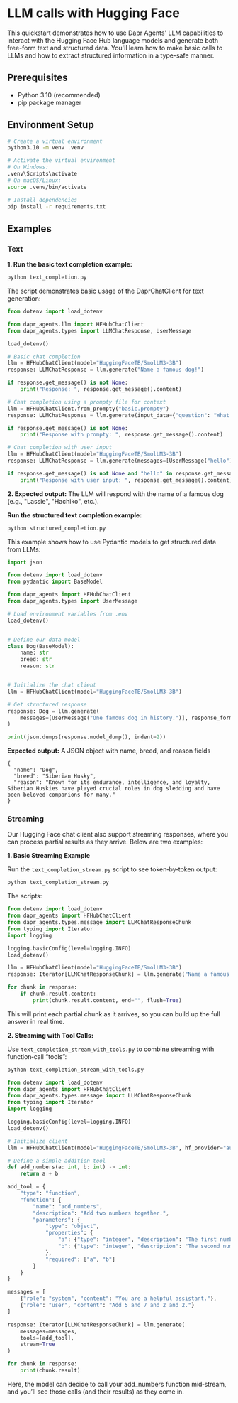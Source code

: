 # LLM calls with Hugging Face

This quickstart demonstrates how to use Dapr Agents' LLM capabilities to interact with the Hugging Face Hub language models and generate both free-form text and structured data. You'll learn how to make basic calls to LLMs and how to extract structured information in a type-safe manner.

## Prerequisites

- Python 3.10 (recommended)
- pip package manager

## Environment Setup

```bash
# Create a virtual environment
python3.10 -m venv .venv

# Activate the virtual environment 
# On Windows:
.venv\Scripts\activate
# On macOS/Linux:
source .venv/bin/activate

# Install dependencies
pip install -r requirements.txt
```

## Examples

### Text

**1. Run the basic text completion example:**

<!-- STEP
name: Run text completion example
expected_stdout_lines:
  - "Response:"
  - "Response with prompty:"
  - "Response with user input:"
timeout_seconds: 30
output_match_mode: substring
-->
```bash
python text_completion.py
```
<!-- END_STEP -->

The script demonstrates basic usage of the DaprChatClient for text generation:

```python
from dotenv import load_dotenv

from dapr_agents.llm import HFHubChatClient
from dapr_agents.types import LLMChatResponse, UserMessage

load_dotenv()

# Basic chat completion
llm = HFHubChatClient(model="HuggingFaceTB/SmolLM3-3B")
response: LLMChatResponse = llm.generate("Name a famous dog!")

if response.get_message() is not None:
    print("Response: ", response.get_message().content)

# Chat completion using a prompty file for context
llm = HFHubChatClient.from_prompty("basic.prompty")
response: LLMChatResponse = llm.generate(input_data={"question": "What is your name?"})

if response.get_message() is not None:
    print("Response with prompty: ", response.get_message().content)

# Chat completion with user input
llm = HFHubChatClient(model="HuggingFaceTB/SmolLM3-3B")
response: LLMChatResponse = llm.generate(messages=[UserMessage("hello")])

if response.get_message() is not None and "hello" in response.get_message().content.lower():
    print("Response with user input: ", response.get_message().content)
```

**2. Expected output:** The LLM will respond with the name of a famous dog (e.g., "Lassie", "Hachiko", etc.).

**Run the structured text completion example:**

<!-- STEP
name: Run text completion example
expected_stdout_lines:
  - '"name":'
  - '"breed":'
  - '"reason":'
timeout_seconds: 30
output_match_mode: substring
-->
```bash
python structured_completion.py
```
<!-- END_STEP -->

This example shows how to use Pydantic models to get structured data from LLMs:

```python
import json

from dotenv import load_dotenv
from pydantic import BaseModel

from dapr_agents import HFHubChatClient
from dapr_agents.types import UserMessage

# Load environment variables from .env
load_dotenv()


# Define our data model
class Dog(BaseModel):
    name: str
    breed: str
    reason: str


# Initialize the chat client
llm = HFHubChatClient(model="HuggingFaceTB/SmolLM3-3B")

# Get structured response
response: Dog = llm.generate(
    messages=[UserMessage("One famous dog in history.")], response_format=Dog
)

print(json.dumps(response.model_dump(), indent=2))
```

**Expected output:** A JSON object with name, breed, and reason fields

```
{
  "name": "Dog",
  "breed": "Siberian Husky",
  "reason": "Known for its endurance, intelligence, and loyalty, Siberian Huskies have played crucial roles in dog sledding and have been beloved companions for many."
}
```

### Streaming

Our Hugging Face chat client also support streaming responses, where you can process partial results as they arrive. Below are two examples:

**1. Basic Streaming Example**

Run the `text_completion_stream.py` script to see token‐by‐token output:

```bash
python text_completion_stream.py
```

The scripts:

```python
from dotenv import load_dotenv
from dapr_agents import HFHubChatClient
from dapr_agents.types.message import LLMChatResponseChunk
from typing import Iterator
import logging

logging.basicConfig(level=logging.INFO)
load_dotenv()

llm = HFHubChatClient(model="HuggingFaceTB/SmolLM3-3B")
response: Iterator[LLMChatResponseChunk] = llm.generate("Name a famous dog!", stream=True)

for chunk in response:
    if chunk.result.content:
        print(chunk.result.content, end="", flush=True)
```

This will print each partial chunk as it arrives, so you can build up the full answer in real time.

**2. Streaming with Tool Calls:**

Use `text_completion_stream_with_tools.py` to combine streaming with function‐call “tools”:

```bash
python text_completion_stream_with_tools.py
```

```python
from dotenv import load_dotenv
from dapr_agents import HFHubChatClient
from dapr_agents.types.message import LLMChatResponseChunk
from typing import Iterator
import logging

logging.basicConfig(level=logging.INFO)
load_dotenv()

# Initialize client
llm = HFHubChatClient(model="HuggingFaceTB/SmolLM3-3B", hf_provider="auto")

# Define a simple addition tool
def add_numbers(a: int, b: int) -> int:
    return a + b

add_tool = {
    "type": "function",
    "function": {
        "name": "add_numbers",
        "description": "Add two numbers together.",
        "parameters": {
            "type": "object",
            "properties": {
                "a": {"type": "integer", "description": "The first number."},
                "b": {"type": "integer", "description": "The second number."}
            },
            "required": ["a", "b"]
        }
    }
}

messages = [
    {"role": "system", "content": "You are a helpful assistant."},
    {"role": "user", "content": "Add 5 and 7 and 2 and 2."}
]

response: Iterator[LLMChatResponseChunk] = llm.generate(
    messages=messages,
    tools=[add_tool],
    stream=True
)

for chunk in response:
    print(chunk.result)
```

Here, the model can decide to call your add_numbers function mid‐stream, and you’ll see those calls (and their results) as they come in.